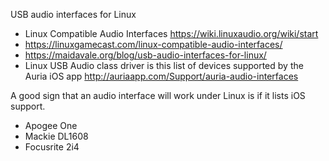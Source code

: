 USB audio  interfaces for Linux

- Linux Compatible Audio Interfaces https://wiki.linuxaudio.org/wiki/start
- https://linuxgamecast.com/linux-compatible-audio-interfaces/
- https://maidavale.org/blog/usb-audio-interfaces-for-linux/
- Linux USB Audio class driver is this list of devices supported by the Auria iOS app http://auriaapp.com/Support/auria-audio-interfaces

A good sign that an audio interface will work under Linux is if it lists iOS support.


- Apogee One
- Mackie DL1608
- Focusrite 2i4

